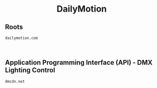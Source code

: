 


<h1 align="center">DailyMotion</h1>  


## Roots


```html
dailymotion.com
```  

<br>

## Application Programming Interface (API) - DMX Lighting Control


```html
dmcdn.net
```  

<br>
